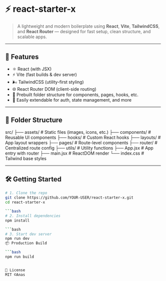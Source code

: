 # ⚡ react-starter-x

> A lightweight and modern boilerplate using **React**, **Vite**, **TailwindCSS**, and **React Router** — designed for fast setup, clean structure, and scalable apps.

---

## 🚀 Features

- ⚛️ React (with JSX)
- ⚡ Vite (fast builds & dev server)
- 🌬️ TailwindCSS (utility-first styling)
- 🌐 React Router DOM (client-side routing)
- 📁 Prebuilt folder structure for components, pages, hooks, etc.
- 🧱 Easily extendable for auth, state management, and more

---

## 📂 Folder Structure

src/
├── assets/ # Static files (images, icons, etc.)
├── components/ # Reusable UI components
├── hooks/ # Custom React hooks
├── layouts/ # App layout wrappers
├── pages/ # Route-level components
├── router/ # Centralized route config
├── utils/ # Utility functions
├── App.jsx # App entry with router
├── main.jsx # ReactDOM render
└── index.css # Tailwind base styles

---
## 🛠️ Getting Started

```bash
# 1. Clone the repo
git clone https://github.com/YOUR-USER/react-starter-x.git
cd react-starter-x

```bash
# 2. Install dependencies
npm install

```bash
# 3. Start dev server
npm run dev
📦 Production Build

```bash
npm run build


📄 License
MIT ©Anas


